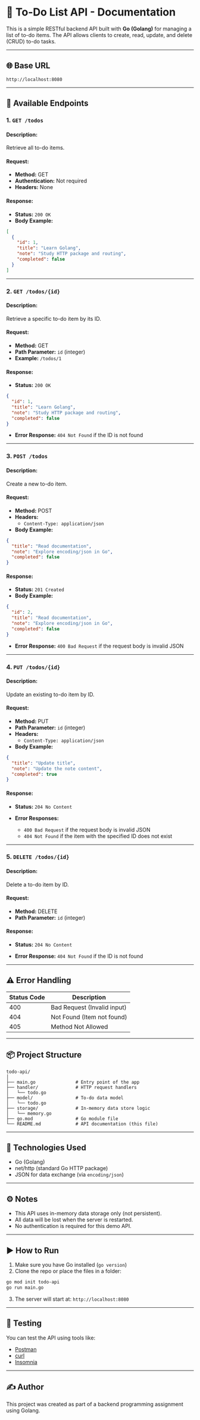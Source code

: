 
# 📝 To-Do List API - Documentation

This is a simple RESTful backend API built with **Go (Golang)** for managing a list of to-do items. The API allows clients to create, read, update, and delete (CRUD) to-do tasks.

---

## 🌐 Base URL
```
http://localhost:8080
```

---

## 📌 Available Endpoints

### 1. `GET /todos`
#### Description:
Retrieve all to-do items.

#### Request:
- **Method:** GET  
- **Authentication:** Not required  
- **Headers:** None

#### Response:
- **Status:** `200 OK`  
- **Body Example:**
```json
[
  {
    "id": 1,
    "title": "Learn Golang",
    "note": "Study HTTP package and routing",
    "completed": false
  }
]
```

---

### 2. `GET /todos/{id}`
#### Description:
Retrieve a specific to-do item by its ID.

#### Request:
- **Method:** GET  
- **Path Parameter:** `id` (integer)  
- **Example:** `/todos/1`

#### Response:
- **Status:** `200 OK`  
```json
{
  "id": 1,
  "title": "Learn Golang",
  "note": "Study HTTP package and routing",
  "completed": false
}
```

- **Error Response:** `404 Not Found` if the ID is not found

---

### 3. `POST /todos`
#### Description:
Create a new to-do item.

#### Request:
- **Method:** POST  
- **Headers:**
  - `Content-Type: application/json`  
- **Body Example:**
```json
{
  "title": "Read documentation",
  "note": "Explore encoding/json in Go",
  "completed": false
}
```

#### Response:
- **Status:** `201 Created`  
- **Body Example:**
```json
{
  "id": 2,
  "title": "Read documentation",
  "note": "Explore encoding/json in Go",
  "completed": false
}
```

- **Error Response:** `400 Bad Request` if the request body is invalid JSON

---

### 4. `PUT /todos/{id}`
#### Description:
Update an existing to-do item by ID.

#### Request:
- **Method:** PUT  
- **Path Parameter:** `id` (integer)  
- **Headers:**
  - `Content-Type: application/json`  
- **Body Example:**
```json
{
  "title": "Update title",
  "note": "Update the note content",
  "completed": true
}
```

#### Response:
- **Status:** `204 No Content`

- **Error Responses:**
  - `400 Bad Request` if the request body is invalid JSON  
  - `404 Not Found` if the item with the specified ID does not exist

---

### 5. `DELETE /todos/{id}`
#### Description:
Delete a to-do item by ID.

#### Request:
- **Method:** DELETE  
- **Path Parameter:** `id` (integer)

#### Response:
- **Status:** `204 No Content`

- **Error Response:** `404 Not Found` if the ID is not found

---

## ⚠️ Error Handling

| Status Code | Description                    |
|-------------|--------------------------------|
| 400         | Bad Request (Invalid input)    |
| 404         | Not Found (Item not found)     |
| 405         | Method Not Allowed             |

---

## 📦 Project Structure

```
todo-api/
│
├── main.go               # Entry point of the app
├── handler/              # HTTP request handlers
│   └── todo.go
├── model/                # To-do data model
│   └── todo.go
├── storage/              # In-memory data store logic
│   └── memory.go
├── go.mod                # Go module file
└── README.md             # API documentation (this file)
```

---

## 🔧 Technologies Used
- Go (Golang)
- net/http (standard Go HTTP package)
- JSON for data exchange (via `encoding/json`)

---

## ⚙️ Notes
- This API uses in-memory data storage only (not persistent).
- All data will be lost when the server is restarted.
- No authentication is required for this demo API.

---

## ▶️ How to Run

1. Make sure you have Go installed (`go version`)
2. Clone the repo or place the files in a folder:
```bash
go mod init todo-api
go run main.go
```
3. The server will start at: `http://localhost:8080`

---

## 🧪 Testing

You can test the API using tools like:
- [Postman](https://www.postman.com/)
- [curl](https://curl.se/)
- [Insomnia](https://insomnia.rest/)

---

## ✍️ Author

This project was created as part of a backend programming assignment using Golang.
